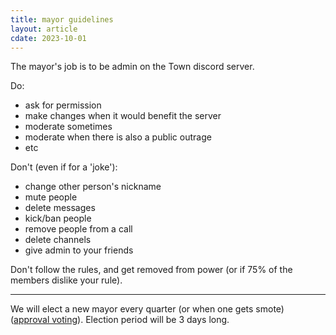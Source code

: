 ```yaml
---
title: mayor guidelines
layout: article
cdate: 2023-10-01
---
```


The mayor's job is to be admin on the Town discord server.

Do:
- ask for permission
- make changes when it would benefit the server
- moderate sometimes
- moderate when there is also a public outrage
- etc

Don't (even if for a 'joke'):
- change other person's nickname
- mute people
- delete messages
- kick/ban people
- remove people from a call
- delete channels
- give admin to your friends

Don't follow the rules, and get removed from power (or if 75% of the members dislike your rule).

---

We will elect a new mayor every quarter (or when one gets smote) ([approval voting](https://en.wikipedia.org/wiki/Approval_voting)). Election period will be 3 days long.

